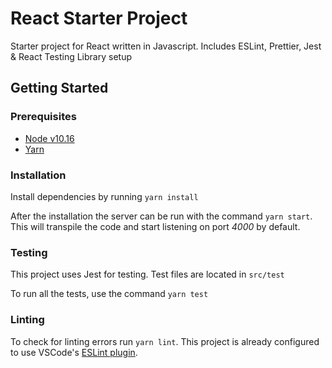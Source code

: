 # React Starter Project

Starter project for React written in Javascript. Includes ESLint, Prettier, Jest & React Testing Library setup

## Getting Started
### Prerequisites
* [Node v10.16](https:/nodejs.org/en/download/)
* [Yarn](https://classic.yarnpkg.com/en/docs/install)

### __Installation__
Install dependencies by running `yarn install`

After the installation the server can be run with the command `yarn start`. This will transpile the code and start listening on port *4000* by default.

### __Testing__
This project uses Jest for testing. Test files are located in `src/test`

To run all the tests, use the command `yarn test`

### __Linting__
To check for linting errors run `yarn lint`. This project is already configured to use VSCode's [ESLint plugin](https://marketplace.visualstudio.com/items?itemName=dbaeumer.vscode-eslint). 